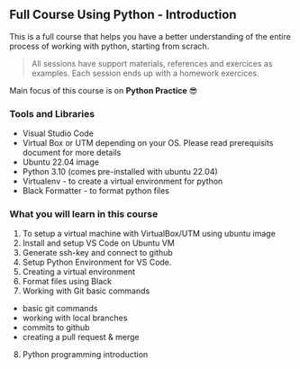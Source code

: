 ## Full Course Using Python - Introduction

This is a full course that helps you have a better understanding of the entire process of working with python, starting from scrach. 

>All sessions have support materials, references and exercices as examples. Each session ends up with a homework exercices.

Main focus of this course is on **Python Practice** :sunglasses:

### Tools and Libraries
- Visual Studio Code 
- Virtual Box or UTM depending on your OS. Please read prerequisits document for more details
- Ubuntu 22.04 image
- Python 3.10 (comes pre-installed with ubuntu 22.04)
- Virtualenv - to create a virtual environment for python
- Black Formatter - to format python files

### What you will learn in this course
1. To setup a virtual machine with VirtualBox/UTM using ubuntu image
2. Install and setup VS Code on Ubuntu VM
3. Generate ssh-key and connect to github
4. Setup Python Environment for VS Code. 
5. Creating a virtual environment
6. Format files using Black
7. Working with Git basic commands
- basic git commands
- working with local branches
- commits to github
- creating a pull request & merge
8. Python programming introduction
